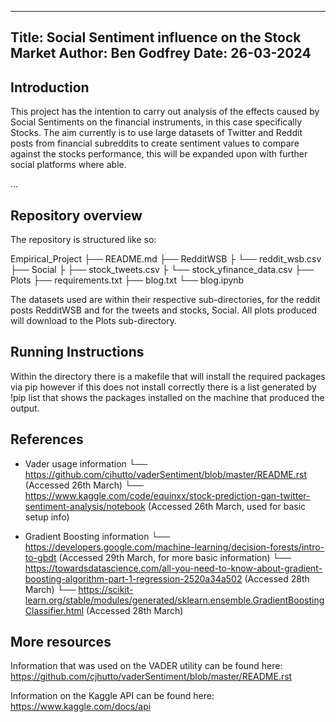 --------------------------------------------------------------------------------
Title: Social Sentiment influence on the Stock Market 
Author: Ben Godfrey
Date: 26-03-2024
--------------------------------------------------------------------------------

## Introduction

This project has the intention to carry out analysis of the effects caused by Social
Sentiments on the financial instruments, in this case specifically Stocks. The aim 
currently is to use large datasets of Twitter and Reddit posts from financial subreddits 
to create sentiment values to compare against the stocks performance, this will be 
expanded upon with further social platforms where able.

...

## Repository overview
The repository is structured like so:

Empirical_Project
├── README.md
├── RedditWSB
├   └── reddit_wsb.csv
├── Social
├   ├── stock_tweets.csv
├   └── stock_yfinance_data.csv
├── Plots
├── requirements.txt
├── blog.txt
└── blog.ipynb

The datasets used are within their respective sub-directories, for the reddit posts 
RedditWSB and for the tweets and stocks, Social. All plots produced will download 
to the Plots sub-directory.

## Running Instructions

Within the directory there is a makefile that will install the required packages via pip
however if this does not install correctly there is a list generated by !pip list that shows
the packages installed on the machine that produced the output.

## References 

- Vader usage information
  └── https://github.com/cjhutto/vaderSentiment/blob/master/README.rst (Accessed 26th March)
  └── https://www.kaggle.com/code/equinxx/stock-prediction-gan-twitter-sentiment-analysis/notebook (Accessed 26th March, used for basic setup info)

- Gradient Boosting information
  └── https://developers.google.com/machine-learning/decision-forests/intro-to-gbdt (Accessed 29th March, for more basic information)
   └── https://towardsdatascience.com/all-you-need-to-know-about-gradient-boosting-algorithm-part-1-regression-2520a34a502 (Accessed 28th March)
   └── https://scikit-learn.org/stable/modules/generated/sklearn.ensemble.GradientBoostingClassifier.html (Accessed 28th March)
   
## More resources

Information that was used on the VADER utility can be found here: https://github.com/cjhutto/vaderSentiment/blob/master/README.rst

Information on the Kaggle API can be found here: https://www.kaggle.com/docs/api
